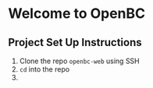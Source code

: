 # Welcome to OpenBC

## Project Set Up Instructions

1. Clone the repo `openbc-web` using SSH
2. `cd` into the repo
3.
